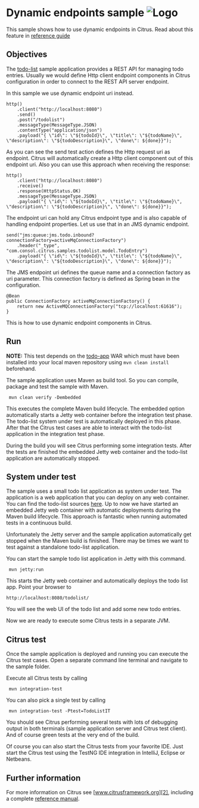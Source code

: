 Dynamic endpoints sample ![Logo][1]
==============

This sample shows how to use dynamic endpoints in Citrus. Read about this feature in [reference guide][4]

Objectives
---------

The [todo-list](../todo-app/README.md) sample application provides a REST API for managing todo entries.
Usually we would define Http client endpoint components in Citrus configuration in order to connect to the REST API
server endpoint.

In this sample we use dynamic endpoint uri instead.
    
    http()
        .client("http://localhost:8080")
        .send()
        .post("/todolist")
        .messageType(MessageType.JSON)
        .contentType("application/json")
        .payload("{ \"id\": \"${todoId}\", \"title\": \"${todoName}\", \"description\": \"${todoDescription}\", \"done\": ${done}}");
        
As you can see the send test action defines the Http request uri as endpoint. Citrus will automatically create a Http client
component out of this endpoint uri. Also you can use this approach when receiving the response:

    http()
        .client("http://localhost:8080")
        .receive()
        .response(HttpStatus.OK)
        .messageType(MessageType.JSON)
        .payload("{ \"id\": \"${todoId}\", \"title\": \"${todoName}\", \"description\": \"${todoDescription}\", \"done\": ${done}}");

The endpoint uri can hold any Citrus endpoint type and is also capable of handling endpoint properties. Let us use that in an
JMS dynamic endpoint.

    send("jms:queue:jms.todo.inbound?connectionFactory=activeMqConnectionFactory")
        .header("_type", "com.consol.citrus.samples.todolist.model.TodoEntry")
        .payload("{ \"id\": \"${todoId}\", \"title\": \"${todoName}\", \"description\": \"${todoDescription}\", \"done\": ${done}}");    
        
The JMS endpoint uri defines the queue name and a connection factory as uri parameter. This connection factory is defined 
as Spring bean in the configuration.

    @Bean
    public ConnectionFactory activeMqConnectionFactory() {
        return new ActiveMQConnectionFactory("tcp://localhost:61616");
    }
        
This is how to use dynamic endpoint components in Citrus.
                
Run
---------

**NOTE:** This test depends on the [todo-app](../todo-app/) WAR which must have been installed into your local maven repository using `mvn clean install` beforehand.

The sample application uses Maven as build tool. So you can compile, package and test the
sample with Maven.
 
     mvn clean verify -Dembedded
    
This executes the complete Maven build lifecycle. The embedded option automatically starts a Jetty web
container before the integration test phase. The todo-list system under test is automatically deployed in this phase.
After that the Citrus test cases are able to interact with the todo-list application in the integration test phase.

During the build you will see Citrus performing some integration tests.
After the tests are finished the embedded Jetty web container and the todo-list application are automatically stopped.

System under test
---------

The sample uses a small todo list application as system under test. The application is a web application
that you can deploy on any web container. You can find the todo-list sources [here](../todo-app). Up to now we have started an 
embedded Jetty web container with automatic deployments during the Maven build lifecycle. This approach is fantastic 
when running automated tests in a continuous build.
  
Unfortunately the Jetty server and the sample application automatically get stopped when the Maven build is finished. 
There may be times we want to test against a standalone todo-list application.  

You can start the sample todo list application in Jetty with this command.

     mvn jetty:run

This starts the Jetty web container and automatically deploys the todo list app. Point your browser to
 
    http://localhost:8080/todolist/

You will see the web UI of the todo list and add some new todo entries.

Now we are ready to execute some Citrus tests in a separate JVM.

Citrus test
---------

Once the sample application is deployed and running you can execute the Citrus test cases.
Open a separate command line terminal and navigate to the sample folder.

Execute all Citrus tests by calling

     mvn integration-test

You can also pick a single test by calling

     mvn integration-test -Ptest=TodoListIT

You should see Citrus performing several tests with lots of debugging output in both terminals (sample application server
and Citrus test client). And of course green tests at the very end of the build.

Of course you can also start the Citrus tests from your favorite IDE.
Just start the Citrus test using the TestNG IDE integration in IntelliJ, Eclipse or Netbeans.

Further information
---------

For more information on Citrus see [www.citrusframework.org][2], including
a complete [reference manual][3].

 [1]: http://www.citrusframework.org/img/brand-logo.png "Citrus"
 [2]: http://www.citrusframework.org
 [3]: http://www.citrusframework.org/reference/html/
 [4]: http://www.citrusframework.org/reference/html/endpoint-components.html
